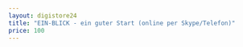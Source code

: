 ```yaml
---
layout: digistore24
title: "EIN-BLICK - ein guter Start (online per Skype/Telefon)"
price: 100
---
```

